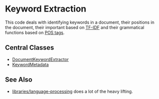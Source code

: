 # Keyword Extraction

This code deals with identifying keywords in a document, their positions in the document,
their important based on [TF-IDF](https://en.wikipedia.org/wiki/Tf-idf) and their grammatical 
functions based on [POS tags](https://www.ling.upenn.edu/courses/Fall_2003/ling001/penn_treebank_pos.html).

## Central Classes

* [DocumentKeywordExtractor](java/nu/marginalia/keyword/DocumentKeywordExtractor.java)
* [KeywordMetadata](java/nu/marginalia/keyword/KeywordMetadata.java)

## See Also

* [libraries/language-processing](../../../libraries/language-processing) does a lot of the heavy lifting.
